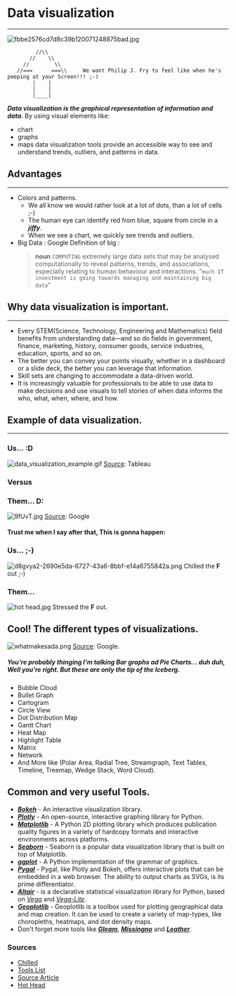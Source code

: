 # Data visualization
----
![fbbe2576cd7d8c39b120071248875bad.jpg](https://www.dropbox.com/s/l4wihl1aj7jn5tb/fbbe2576cd7d8c39b120071248875bad.jpg?dl=0&raw=1)
             
             //\\
           //    \\
         //        \\
       //===      ===\\     We want Philip J. Fry to feel like when he's peeping at your Screen!!! ;-)
            |    |
            |    |
            |____|


**_Data visualization is the graphical representation of information and data_**. By using visual elements like:
 - chart
 - graphs
 - maps
data visualization tools provide an accessible way to see and understand trends, outliers, and patterns in data.

## Advantages
----

  - Colors and patterns.
    - We all know we would rather look at a lot of dots, than a lot of cells ;-)
    - The human eye can identify red from blue, square from circle in a _**jiffy**_.
    - When we see a chart, we quickly see trends and outliers. 
- Big Data
    : Google Definition of big :
    > **noun** ```COMPUTING```
extremely large data sets that may be analysed computationally to reveal patterns, trends, and associations, especially relating to human behaviour and interactions.
"```much IT investment is going towards managing and maintaining big data```"

## Why data visualization is important.
----

* Every STEM(Science, Technology, Engineering and Mathematics) field benefits from understanding data—and so do fields in government, finance, marketing, history, consumer goods, service industries, education, sports, and so on.
* The better you can convey your points visually, whether in a dashboard or a slide deck, the better you can leverage that information.
* Skill sets are changing to accommodate a data-driven world.
* It is increasingly valuable for professionals to be able to use data to make decisions and use visuals to tell stories of when data informs the who, what, when, where, and how.

## Example of data visualization.
----

### Us... :D
![data_visualization_example.gif](https://www.dropbox.com/s/dhnyqv6tx4lib2o/data_visualization_example.gif?dl=0&raw=1)
[Source](https://www.tableau.com/learn/articles/data-visualization): Tableau
### Versus
### Them... D:
![9fUvT.jpg](https://www.dropbox.com/s/xkclun4vo3su8wz/9fUvT.jpg?dl=0&raw=1)
[Source](https://www.google.com/url?sa=i&source=images&cd=&ved=2ahUKEwjh4L3QjL7jAhWGKlAKHWFoBygQjRx6BAgBEAU&url=https%3A%2F%2Fgis.stackexchange.com%2Fquestions%2F83085%2Ffield-format-lost-when-exporting-events-layer-to-shapefile-long-field-type-con&psig=AOvVaw1OFJWtBVns3IYt4iVH6pPt&ust=1563526598767720): Google

#### Trust me when I say after that, This is gonna happen:

### Us... ;-)
![d8gvya2-2690e5da-6727-43a6-8bbf-e14a6755842a.png](https://www.dropbox.com/s/77qsbju9p1dr1s4/d8gvya2-2690e5da-6727-43a6-8bbf-e14a6755842a.png?dl=0&raw=1)
Chilled the **F** out ;-)

### Them...
![hot head.jpg](https://www.dropbox.com/s/kd43qhtbvh3pt84/hot%20head.jpg?dl=0&raw=1)
Stressed the **F** out.

## Cool! The different types of visualizations.
![whatmakesada.png](https://www.dropbox.com/s/ysfipve8ojhnbgp/whatmakesada.png?dl=0&raw=1)
[Source](https://3c1703fe8d.site.internapcdn.net/newman/csz/news/800/2013/whatmakesada.png): Google.
##### You're probably thinging I'm talking Bar graphs ad Pie Charts... duh duh, Well you're right. But these are only the tip of the Iceberg.
* Bubble Cloud
* Bullet Graph
* Cartogram
* Circle View
* Dot Distribution Map
* Gantt Chart
* Heat Map
* Highlight Table
* Matrix
* Network
* And  More like (Polar Area, Radial Tree, Streamgraph, Text Tables, Timeline, Treemap, Wedge Stack, Word Cloud).

## Common and very useful Tools.
* [ _**Bokeh**_](https://bokeh.pydata.org/en/latest/) - An interactive visualization library.
* [_**Plotly**_](https://plot.ly/python/) - An open-source, interactive graphing library for Python.
* [_**Matplotlib**_](https://matplotlib.org/) - A Python 2D plotting library which produces publication quality figures in a variety of hardcopy formats and interactive environments across platforms.
* [_**Seaborn**_](https://seaborn.pydata.org/) - Seaborn is a popular data visualization library that is built on top of Matplotlib.
* [_**ggplot**_](https://pypi.org/project/ggplot/) - A Python implementation of the grammar of graphics.
* [_**Pygal**_](http://pygal.org/en/stable/) - Pygal, like Plotly and Bokeh, offers interactive plots that can be embedded in a web browser. The ability to output charts as SVGs, is its prime differentiator.
* [_**Altair**_](https://altair-viz.github.io/) -  is a declarative statistical visualization library for Python, based on [_Vega_](http://vega.github.io/vega) and [_Vega-Lite_](http://vega.github.io/vega-lite).
* [_**Geoplotlib**_](https://pypi.python.org/pypi/geoplotlib) - Geoplotlib is a toolbox used for plotting geographical data and map creation. It can be used to create a variety of map-types, like choropleths, heatmaps, and dot density maps.
* Don't forget more tools like [_**Gleam**_](https://pypi.python.org/pypi/gleam), [_**Missingno**_](https://pypi.python.org/pypi/missingno/) and [_**Leather**_](https://pypi.python.org/pypi/leather).

### Sources
* [Chilled]
* [Tools List]
* [Source Article]
* [Hot Head]

[Tools List]: <https://www.fusioncharts.com/blog/best-python-data-visualization-libraries/>
[Source Article]: <https://www.tableau.com/learn/articles/data-visualization> 
[Chilled]: <https://images-wixmp-ed30a86b8c4ca887773594c2.wixmp.com/f/a7b163ea-910b-4333-8d48-1e6af82c2d61/d8gvya2-2690e5da-6727-43a6-8bbf-e14a6755842a.png?token=eyJ0eXAiOiJKV1QiLCJhbGciOiJIUzI1NiJ9.eyJzdWIiOiJ1cm46YXBwOjdlMGQxODg5ODIyNjQzNzNhNWYwZDQxNWVhMGQyNmUwIiwiaXNzIjoidXJuOmFwcDo3ZTBkMTg4OTgyMjY0MzczYTVmMGQ0MTVlYTBkMjZlMCIsIm9iaiI6W1t7InBhdGgiOiJcL2ZcL2E3YjE2M2VhLTkxMGItNDMzMy04ZDQ4LTFlNmFmODJjMmQ2MVwvZDhndnlhMi0yNjkwZTVkYS02NzI3LTQzYTYtOGJiZi1lMTRhNjc1NTg0MmEucG5nIn1dXSwiYXVkIjpbInVybjpzZXJ2aWNlOmZpbGUuZG93bmxvYWQiXX0.2pFFpwpJu6RW628dpEGbmjY8FpAz_oaWxMhhlU-vjHM>
[Hot Head]: <https://vevmo.com/sites/default/files/1434239118657.jpg>


